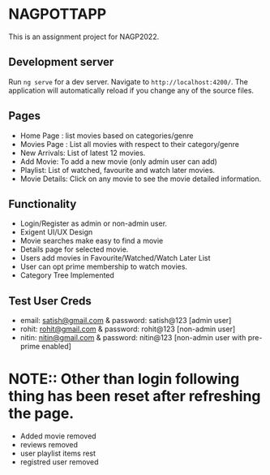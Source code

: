 # NAGPOTTAPP

This is an assignment project for NAGP2022.

## Development server

Run `ng serve` for a dev server. Navigate to `http://localhost:4200/`. The application will automatically reload if you change any of the source files.

## Pages
* Home Page : list movies based on categories/genre
* Movies Page : List all movies with respect to their category/genre
* New Arrivals: List of latest 12 movies.
* Add Movie: To add a new movie (only admin user can add)
* Playlist: List of watched, favourite and watch later movies.
* Movie Details: Click on any movie to see the movie detailed information.

## Functionality
* Login/Register as admin or non-admin user.
* Exigent UI/UX Design
* Movie searches make easy to find a movie
* Details page for selected movie.
* Users add movies in Favourite/Watched/Watch Later List
* User can opt prime membership to watch movies.
* Category Tree Implemented

## Test User Creds
* email: satish@gmail.com & password: satish@123 [admin user]
* rohit: rohit@gmail.com & password: rohit@123 [non-admin user]
* nitin: nitin@gmail.com & password: nitin@123 [non-admin user with pre-prime enabled]

# NOTE:: Other than login following thing has been reset after refreshing the page.
* Added movie removed
* reviews removed
* user playlist items rest
* registred user removed
